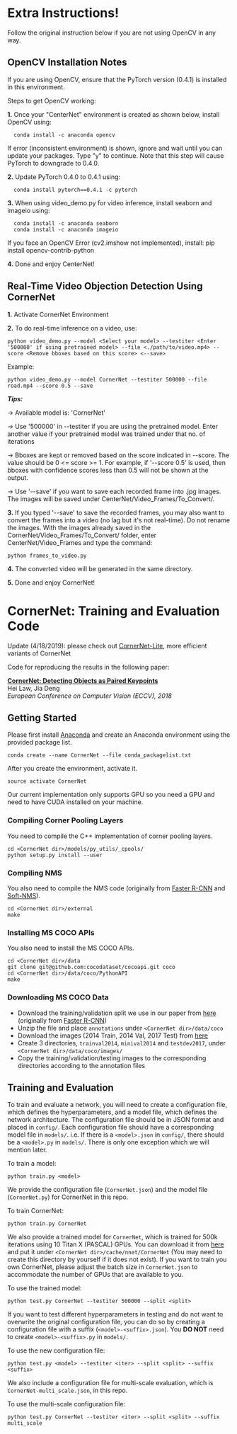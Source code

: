 # Extra Instructions!

Follow the original instruction below if you are not using OpenCV in any way.

## OpenCV Installation Notes

If you are using OpenCV, ensure that the PyTorch version (0.4.1) is installed in this environment.

Steps to get OpenCV working:

**1.** Once your "CenterNet" environment is created as shown below, install OpenCV using:

  ```
	conda install -c anaconda opencv
  ```

  If error (inconsistent environment) is shown, ignore and wait until you can update your packages. Type "y" to continue.
  Note that this step will cause PyTorch to downgrade to 0.4.0.

**2.** Update PyTorch 0.4.0 to 0.4.1 using:

  ```
	conda install pytorch==0.4.1 -c pytorch
  ```

**3.** When using video_demo.py for video inference, install seaborn and imageio using:

  ```
	conda install -c anaconda seaborn
	conda install -c anaconda imageio
  ```

  If you face an OpenCV Error (cv2.imshow not implemented), install:
	pip install opencv-contrib-python

**4.** Done and enjoy CenterNet!

## Real-Time Video Objection Detection Using CornerNet

**1.** Activate CornerNet Environment

**2.** To do real-time inference on a video, use:

  ```
  python video_demo.py --model <Select your model> --testiter <Enter '500000' if using pretrained model> --file <./path/to/video.mp4> --score <Remove bboxes based on this score> <--save>
  ```

  Example:

  ```
  python video_demo.py --model CornerNet --testiter 500000 --file road.mp4 --score 0.5 --save
  ```    

  ***Tips:***

  -> Available model is: 'CornerNet'

  -> Use '500000' in --testiter if you are using the pretrained model. Enter another value if your pretrained model was trained under that no. of iterations

  -> Bboxes are kept or removed based on the score indicated in --score. The value should be 0 <= score >= 1. For example, if '--score 0.5' is used, then bboxes with confidence scores less than 0.5 will not be shown at the output.

  -> Use '--save' if you want to save each recorded frame into .jpg images. The images will be saved under CenterNet/Video_Frames/To_Convert/.

**3.** If you typed '--save' to save the recorded frames, you may also want to convert the frames into a video (no lag but it's not real-time). Do not rename the images. With the images already saved in the CornerNet/Video_Frames/To_Convert/ folder, enter CenterNet/Video_Frames and type the command:

  ```
  python frames_to_video.py
  ```

**4.** The converted video will be generated in the same directory.

**5.** Done and enjoy CornerNet!


# CornerNet: Training and Evaluation Code
Update (4/18/2019): please check out [CornerNet-Lite](https://github.com/princeton-vl/CornerNet-Lite), more efficient variants of CornerNet

Code for reproducing the results in the following paper:

[**CornerNet: Detecting Objects as Paired Keypoints**](https://arxiv.org/abs/1808.01244)  
Hei Law, Jia Deng  
*European Conference on Computer Vision (ECCV), 2018*

## Getting Started
Please first install [Anaconda](https://anaconda.org) and create an Anaconda environment using the provided package list.
```
conda create --name CornerNet --file conda_packagelist.txt
```

After you create the environment, activate it.
```
source activate CornerNet
```

Our current implementation only supports GPU so you need a GPU and need to have CUDA installed on your machine.

### Compiling Corner Pooling Layers
You need to compile the C++ implementation of corner pooling layers. 
```
cd <CornerNet dir>/models/py_utils/_cpools/
python setup.py install --user
```

### Compiling NMS
You also need to compile the NMS code (originally from [Faster R-CNN](https://github.com/rbgirshick/py-faster-rcnn/blob/master/lib/nms/cpu_nms.pyx) and [Soft-NMS](https://github.com/bharatsingh430/soft-nms/blob/master/lib/nms/cpu_nms.pyx)).
```
cd <CornerNet dir>/external
make
```

### Installing MS COCO APIs
You also need to install the MS COCO APIs.
```
cd <CornerNet dir>/data
git clone git@github.com:cocodataset/cocoapi.git coco
cd <CornerNet dir>/data/coco/PythonAPI
make
```

### Downloading MS COCO Data
- Download the training/validation split we use in our paper from [here](https://drive.google.com/file/d/1dop4188xo5lXDkGtOZUzy2SHOD_COXz4/view?usp=sharing) (originally from [Faster R-CNN](https://github.com/rbgirshick/py-faster-rcnn/tree/master/data))
- Unzip the file and place `annotations` under `<CornerNet dir>/data/coco`
- Download the images (2014 Train, 2014 Val, 2017 Test) from [here](http://cocodataset.org/#download)
- Create 3 directories, `trainval2014`, `minival2014` and `testdev2017`, under `<CornerNet dir>/data/coco/images/`
- Copy the training/validation/testing images to the corresponding directories according to the annotation files

## Training and Evaluation
To train and evaluate a network, you will need to create a configuration file, which defines the hyperparameters, and a model file, which defines the network architecture. The configuration file should be in JSON format and placed in `config/`. Each configuration file should have a corresponding model file in `models/`. i.e. If there is a `<model>.json` in `config/`, there should be a `<model>.py` in `models/`. There is only one exception which we will mention later.

To train a model:
```
python train.py <model>
```

We provide the configuration file (`CornerNet.json`) and the model file (`CornerNet.py`) for CornerNet in this repo. 

To train CornerNet:
```
python train.py CornerNet
```
We also provide a trained model for `CornerNet`, which is trained for 500k iterations using 10 Titan X (PASCAL) GPUs. You can download it from [here](https://drive.google.com/open?id=16bbMAyykdZr2_7afiMZrvvn4xkYa-LYk) and put it under `<CornerNet dir>/cache/nnet/CornerNet` (You may need to create this directory by yourself if it does not exist). If you want to train you own CornerNet, please adjust the batch size in `CornerNet.json` to accommodate the number of GPUs that are available to you.

To use the trained model:
```
python test.py CornerNet --testiter 500000 --split <split>
```

If you want to test different hyperparameters in testing and do not want to overwrite the original configuration file, you can do so by creating a configuration file with a suffix (`<model>-<suffix>.json`). You **DO NOT** need to create `<model>-<suffix>.py` in `models/`.

To use the new configuration file:
```
python test.py <model> --testiter <iter> --split <split> --suffix <suffix>
```

We also include a configuration file for multi-scale evaluation, which is `CornerNet-multi_scale.json`, in this repo. 

To use the multi-scale configuration file:
```
python test.py CornerNet --testiter <iter> --split <split> --suffix multi_scale
```
